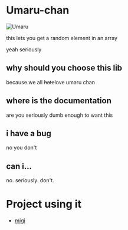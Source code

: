 # Umaru-chan

![Umaru](https://i.imgur.com/HFt5PvP.jpg)

this lets you get a random element in an array

yeah seriously

## why should you choose this lib

because we all ~~hate~~love umaru chan

## where is the documentation

are you seriously dumb enough to want this

## i have a bug

no you don't

## can i...

no.
seriously.
don't.

# Project using it

* [migi](https://github.com/Popcorn-moe/migi/blob/49ac9849ab68f0d2df8fd28d9d154f04d4c1e51b/package.json#L31)
